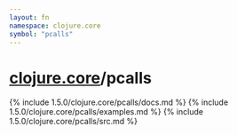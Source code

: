 ```yaml
---
layout: fn
namespace: clojure.core
symbol: "pcalls"
---
```


# [clojure.core](../)/pcalls

{% include 1.5.0/clojure.core/pcalls/docs.md %}
{% include 1.5.0/clojure.core/pcalls/examples.md %}
{% include 1.5.0/clojure.core/pcalls/src.md %}

